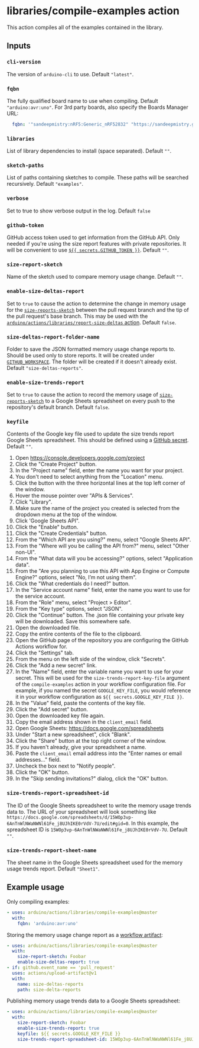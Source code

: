# libraries/compile-examples action

This action compiles all of the examples contained in the library.

## Inputs

### `cli-version`

The version of `arduino-cli` to use. Default `"latest"`.

### `fqbn`

The fully qualified board name to use when compiling. Default `"arduino:avr:uno"`.
For 3rd party boards, also specify the Boards Manager URL:
```yaml
  fqbn: '"sandeepmistry:nRF5:Generic_nRF52832" "https://sandeepmistry.github.io/arduino-nRF5/package_nRF5_boards_index.json"'
```

### `libraries`

List of library dependencies to install (space separated). Default `""`.

### `sketch-paths`

List of paths containing sketches to compile. These paths will be searched recursively. Default `"examples"`.

### `verbose`

Set to true to show verbose output in the log. Default `false`

### `github-token`

GitHub access token used to get information from the GitHub API. Only needed if you're using the size report features with private repositories. It will be convenient to use [`${{ secrets.GITHUB_TOKEN }}`](https://help.github.com/en/actions/configuring-and-managing-workflows/authenticating-with-the-github_token). Default `""`.

### `size-report-sketch`

Name of the sketch used to compare memory usage change. Default `""`.

### `enable-size-deltas-report`

Set to `true` to cause the action to determine the change in memory usage for the [`size-reports-sketch`](#size-reports-sketch) between the pull request branch and the tip of the pull request's base branch. This may be used with the [`arduino/actions/libraries/report-size-deltas` action](https://github.com/arduino/actions/tree/master/libraries/report-size-deltas). Default `false`.

### `size-deltas-report-folder-name`

Folder to save the JSON formatted memory usage change reports to. Should be used only to store reports. It will be created under [`GITHUB_WORKSPACE`](https://help.github.com/en/actions/configuring-and-managing-workflows/using-environment-variables). The folder will be created if it doesn't already exist. Default `"size-deltas-reports"`.

### `enable-size-trends-report`

Set to `true` to cause the action to record the memory usage of [`size-reports-sketch`](#size-reports-sketch) to a Google Sheets spreadsheet on every push to the repository's default branch. Default `false`.

### `keyfile`

Contents of the Google key file used to update the size trends report Google Sheets spreadsheet. This should be defined using a [GitHub secret](https://help.github.com/en/actions/configuring-and-managing-workflows/creating-and-storing-encrypted-secrets). Default `""`.
1. Open https://console.developers.google.com/project
1. Click the "Create Project" button.
1. In the "Project name" field, enter the name you want for your project.
1. You don't need to select anything from the "Location" menu.
1. Click the button with the three horizontal lines at the top left corner of the window.
1. Hover the mouse pointer over "APIs & Services".
1. Click "Library".
1. Make sure the name of the project you created is selected from the dropdown menu at the top of the window.
1. Click 'Google Sheets API".
1. Click the "Enable" button.
1. Click the "Create Credentials" button.
1. From the "Which API are you using?" menu, select "Google Sheets API".
1. From the "Where will you be calling the API from?" menu, select "Other non-UI".
1. From the "What data will you be accessing?" options, select "Application data".
1. From the "Are you planning to use this API with App Engine or Compute Engine?" options, select "No, I’m not using them".
1. Click the "What credentials do I need?" button.
1. In the "Service account name" field, enter the name you want to use for the service account.
1. From the "Role" menu, select "Project > Editor".
1. From the "Key type" options, select "JSON".
1. Click the "Continue" button. The .json file containing your private key will be downloaded. Save this somewhere safe.
1. Open the downloaded file.
1. Copy the entire contents of the file to the clipboard.
1. Open the GitHub page of the repository you are configuring the GitHub Actions workflow for.
1. Click the "Settings" tab.
1. From the menu on the left side of the window, click "Secrets".
1. Click the "Add a new secret" link.
1. In the "Name" field, enter the variable name you want to use for your secret. This will be used for the `size-trends-report-key-file` argument of the `compile-examples` action in your workflow configuration file. For example, if you named the secret `GOOGLE_KEY_FILE`, you would reference it in your workflow configuration as `${{ secrets.GOOGLE_KEY_FILE }}`.
1. In the "Value" field, paste the contents of the key file.
1. Click the "Add secret" button.
1. Open the downloaded key file again.
1. Copy the email address shown in the `client_email` field.
1. Open Google Sheets: https://docs.google.com/spreadsheets
1. Under "Start a new spreadsheet", click "Blank".
1. Click the "Share" button at the top right corner of the window.
1. If you haven't already, give your spreadsheet a name.
1. Paste the `client_email` email address into the "Enter names or email addresses..." field.
1. Uncheck the box next to "Notify people".
1. Click the "OK" button.
1. In the "Skip sending invitations?" dialog, click the "OK" button.

### `size-trends-report-spreadsheet-id`

The ID of the Google Sheets spreadsheet to write the memory usage trends data to. The URL of your spreadsheet will look something like `https://docs.google.com/spreadsheets/d/15WOp3vp-6AnTnWlNWaNWNl61Fe_j8UJhIKE0rVdV-7U/edit#gid=0`. In this example, the spreadsheet ID is `15WOp3vp-6AnTnWlNWaNWNl61Fe_j8UJhIKE0rVdV-7U`. Default `""`.

### `size-trends-report-sheet-name`

The sheet name in the Google Sheets spreadsheet used for the memory usage trends report. Default `"Sheet1"`.

## Example usage

Only compiling examples:
```yaml
- uses: arduino/actions/libraries/compile-examples@master
  with:
    fqbn: 'arduino:avr:uno'
```

Storing the memory usage change report as a [workflow artifact](https://help.github.com/en/actions/configuring-and-managing-workflows/persisting-workflow-data-using-artifacts):
```yaml
- uses: arduino/actions/libraries/compile-examples@master
  with:
    size-report-sketch: Foobar
    enable-size-deltas-report: true
- if: github.event_name == 'pull_request'
  uses: actions/upload-artifact@v1
  with:
    name: size-deltas-reports
    path: size-delta-reports
```

Publishing memory usage trends data to a Google Sheets spreadsheet:
```yaml
- uses: arduino/actions/libraries/compile-examples@master
  with:
    size-report-sketch: Foobar
    enable-size-trends-report: true
    keyfile: ${{ secrets.GOOGLE_KEY_FILE }}
    size-trends-report-spreadsheet-id: 15WOp3vp-6AnTnWlNWaNWNl61Fe_j8UJhIKE0rVdV-7U
```

